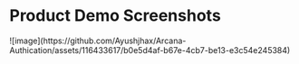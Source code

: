 <h1>Product Demo Screenshots</h1>
![image](https://github.com/Ayushjhax/Arcana-Authication/assets/116433617/b0e5d4af-b67e-4cb7-be13-e3c54e245384)


